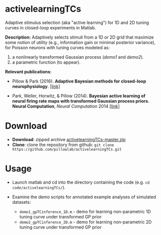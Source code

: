 # activelearningTCs
Adaptive stimulus selection (aka "active learning") for 1D and 2D tuning curves in
closed-loop experiments in Matlab.

**Description:** Adaptively selects stimuli from a 1D or 2D grid that
 maximize some notion of utility (e.g., information gain or minimal posterior
 variance), for Poisson neurons with tuning curves
 modeled as:
 1. a nonlinearly transformed Gaussian process (*demo1* and *demo2*).
 2. a parametric function (to appear).

**Relevant publications:**

*  Pillow & Park (2016). **Adaptive Bayesian methods for closed-loop
   neurophysiology**. [[link]](http://pillowlab.princeton.edu/pubs/abs_Pillow16_ActiveLearningChap.html)

*  Park, Weller, Horwitz, & Pillow (2014).  **Bayesian active learning
   of neural firing rate maps with transformed Gaussian process
   priors. Neural Computation**, *Neural Computation* 2014 [[link]](http://pillowlab.princeton.edu/pubs/abs_ParkM_GPactivelearning_NC14.html)

Download
==========

* **Download**:   zipped archive  [activelearningTCs-master.zip](https://github.com/pillowlab/activelearningTCs/archive/master.zip)
* **Clone**: clone the repository from github: ```git clone https://github.com/pillowlab/activelearningTCs.git```

Usage
=====

* Launch matlab and cd into the directory containing the code
 (e.g. `cd code/activelearningTCs/`).

* Examine the demo scripts for annotated example analyses of simulated
datasets: 
	*  `demo1_gpTCinference_1D.m` - demo for learning non-parametric 1D tuning curve under transformed GP prior
	*  `demo2_gpTCinference_2D.m` - demo for learning non-parametric 2D  tuning curve under transformed GP prior


